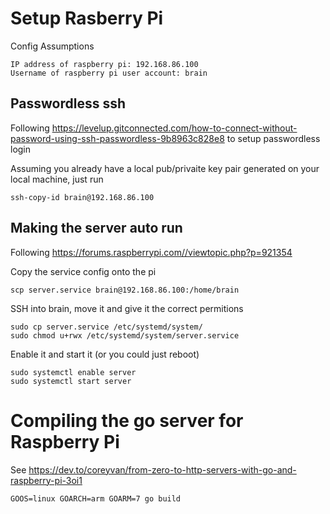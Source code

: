 # Setup Rasberry Pi

Config Assumptions
```
IP address of raspberry pi: 192.168.86.100
Username of raspberry pi user account: brain
```

## Passwordless ssh

Following https://levelup.gitconnected.com/how-to-connect-without-password-using-ssh-passwordless-9b8963c828e8 to setup passwordless login

Assuming you already have a local pub/privaite key pair generated on your local machine, just run

```
ssh-copy-id brain@192.168.86.100
```

## Making the server auto run

Following https://forums.raspberrypi.com//viewtopic.php?p=921354

Copy the service config onto the pi
```
scp server.service brain@192.168.86.100:/home/brain
```

SSH into brain, move it and give it the correct permitions
```
sudo cp server.service /etc/systemd/system/
sudo chmod u+rwx /etc/systemd/system/server.service
```

Enable it and start it (or you could just reboot)
```
sudo systemctl enable server
sudo systemctl start server
```

# Compiling the go server for Raspberry Pi

See https://dev.to/coreyvan/from-zero-to-http-servers-with-go-and-raspberry-pi-3oi1

```
GOOS=linux GOARCH=arm GOARM=7 go build
```